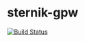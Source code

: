 # sternik-gpw

[![Build Status](https://travis-ci.org/kkoziol/sternik-gpw.svg?branch=master)](https://travis-ci.org/kkoziol/sternik-gpw)